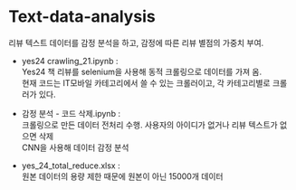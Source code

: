 # Text-data-analysis
리뷰 텍스트 데이터를 감정 분석을 하고, 감정에 따른 리뷰 별점의 가중치 부여.
  
- yes24 crawling_21.ipynb :  
Yes24 책 리뷰를 selenium을 사용해 동적 크롤링으로 데이터를 가져 옴.  
현재 코드는 IT모바일 카테고리에서 쓸 수 있는 크롤러이고, 각 카테고리별로 크롤러가 있다.

- 감정 분석 - 코드 삭제.ipynb :   
크롤링으로 만든 데이터 전처리 수행.
  사용자의 아이디가 없거나 리뷰 텍스트가 없으면 삭제  
CNN을 사용해 데이터 감정 분석

- yes_24_total_reduce.xlsx :  
원본 데이터의 용량 제한 때문에 원본이 아닌 15000개 데이터

